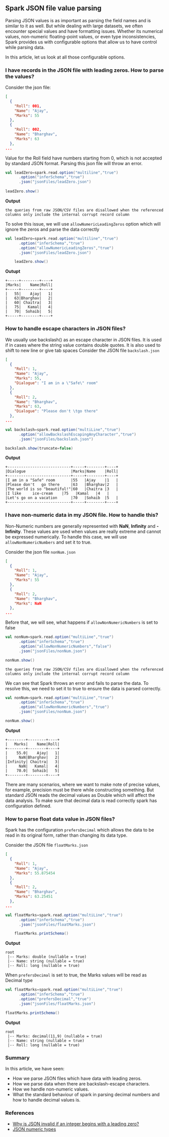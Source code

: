## Spark JSON file value parsing

Parsing JSON values is as important as parsing the field names and is similar to it as well. But while dealing with large datasets, we often encounter special values and have formatting issues. 
Whether its numerical values, non-numeric floating-point values, or even type inconsistencies, Spark provides us with configurable options that allow us to have control while parsing data.

In this article, let us look at all those configurable options.

### I have records in the JSON file with leading zeros. How to parse the values?
Consider the json file:
```json
[
  {
    "Roll": 001,
    "Name": "Ajay",
    "Marks": 55
  },
  {
    "Roll": 002,
    "Name": "Bharghav",
    "Marks": 63
  },
...
```
Value for the Roll field have numbers starting from 0, which is not accepted by standard JSON format. Parsing this json file will throw an error.
```scala
val leadZero=spark.read.option("multiline","true")
      .option("inferSchema","true")
      .json("jsonFiles/leadZero.json")
    
leadZero.show()
```
**Output**
```text
the queries from raw JSON/CSV files are disallowed when the referenced columns only include the internal corrupt record column
```

To solve this issue, we will use `allowNumericLeadingZeros` option which will ignore the zeros and parse the data correctly
```scala
val leadZero=spark.read.option("multiline","true")
      .option("inferSchema","true")
      .option("allowNumericLeadingZeros","true")
      .json("jsonFiles/leadZero.json")

    leadZero.show()
```
**Outupt**
```text
+-----+--------+----+
|Marks|    Name|Roll|
+-----+--------+----+
|   55|    Ajay|   1|
|   63|Bharghav|   2|
|   60| Chaitra|   3|
|   75|   Kamal|   4|
|   70|  Sohaib|   5|
+-----+--------+----+
```

### How to handle escape characters in JSON files?
We usually use backslash(\) as an escape character in JSON files. It is used if in cases where the string value contains double quotes.
It is also used to shift to new line or give tab spaces
Consider the JSON file `backslash.json`
```json
[
  {
    "Roll": 1,
    "Name": "Ajay",
    "Marks": 55,
    "Dialogue": "I am in a \"Safe\" room"
  },
  {
    "Roll": 2,
    "Name": "Bharghav",
    "Marks": 63,
    "Dialogue": "Please don't \tgo there"
  },
...
```
```scala
val backslash=spark.read.option("multiLine","true")
      .option("allowBackslashEscapingAnyCharacter","true")
      .json("jsonFiles/backslash.json")

backslash.show(truncate=false)
```
**Output**
```text
+----------------------------+-----+--------+----+
|Dialogue                    |Marks|Name    |Roll|
+----------------------------+-----+--------+----+
|I am in a "Safe" room       |55   |Ajay    |1   |
|Please don't 	go there     |63   |Bharghav|2   |
|The world is so "beautiful!"|60   |Chaitra |3   |
|I like 	ice-cream    |75   |Kamal   |4   |
|Let's go on a vacation      |70   |Sohaib  |5   |
+----------------------------+-----+--------+----+
```
### I have non-numeric data in my JSON file. How to handle this?
Non-Numeric numbers are generally represented with **NaN**, **Infinity** and **-Infinity**. These values are used when values are really extreme and cannot be expressed numerically.
To handle this case, we will use `allowNonNumericNumbers` and set it to true.

Consider the json file `nonNum.json`

```json
[
  {
    "Roll": 1,
    "Name": "Ajay",
    "Marks": 55
  },
  {
    "Roll": 2,
    "Name": "Bharghav",
    "Marks": NaN
  },
...
```

Before that, we will see, what happens if `allowNonNumericNumbers` is set to false
```scala
val nonNum=spark.read.option("multiLine","true")
      .option("inferSchema","true")
      .option("allowNonNumericNumbers","false")
      .json("jsonFiles/nonNum.json")

nonNum.show()
```
```text
the queries from raw JSON/CSV files are disallowed when the referenced columns only include the internal corrupt record column
```
We can see that Spark throws an error and fails to parse the data. To resolve this, we need to set it to true to ensure the data is parsed correctly.

```scala
val nonNum=spark.read.option("multiLine","true")
      .option("inferSchema","true")
      .option("allowNonNumericNumbers","true")
      .json("jsonFiles/nonNum.json")

nonNum.show()
```
**Output**
```text
+--------+--------+----+
|   Marks|    Name|Roll|
+--------+--------+----+
|    55.0|    Ajay|   1|
|     NaN|Bharghav|   2|
|Infinity| Chaitra|   3|
|     NaN|   Kamal|   4|
|    70.0|  Sohaib|   5|
+--------+--------+----+
```

There are many scenarios, where we want to make note of precise values, for example, precision must be there while constructing something.
But standard JSON reads the decimal values as Double which will affect the data analysis. To make sure that decimal data is read correctly spark has configuration defined.

### How to parse float data value in JSON files?
Spark has the configuration `prefersDecimal` which allows the data to be read in its original form, rather than changing its data type.

Consider the JSON file `floatMarks.json`
```json
[
  {
    "Roll": 1,
    "Name": "Ajay",
    "Marks": 55.875454
  },
  {
    "Roll": 2,
    "Name": "Bharghav",
    "Marks": 63.25451
  },
...
```
```scala
val floatMarks=spark.read.option("multiLine","true")
      .option("inferSchema","true")
      .json("jsonFiles/floatMarks.json")

    floatMarks.printSchema()
```
**Output**
```text
root
 |-- Marks: double (nullable = true)
 |-- Name: string (nullable = true)
 |-- Roll: long (nullable = true)
```

When `prefersDecimal` is set to true, the Marks values will be read as Decimal type
```scala
val floatMarks=spark.read.option("multiLine","true")
      .option("inferSchema","true")
      .option("prefersDecimal","true")
      .json("jsonFiles/floatMarks.json")

floatMarks.printSchema()
```
**Output**
```text
root
 |-- Marks: decimal(11,9) (nullable = true)
 |-- Name: string (nullable = true)
 |-- Roll: long (nullable = true)
```

### Summary
In this article, we have seen:
- How we parse JSON files which have data with leading zeros.
- How we parse data when there are backslash-escape characters.
- How we handle non-numeric values.
- What the standard behaviour of spark in parsing decimal numbers and how to handle decimal values is.

### References
- [Why is JSON invalid if an integer begins with a leading zero?](http://stackoverflow.com/questions/27361565/why-is-json-invalid-if-an-integer-begins-with-a-leading-zero#:~:text=JSON%20syntax%20doesn't%20allow,put%20your%20numbers%20in%20quotes.)
- [JSON numeric types](https://json-schema.org/understanding-json-schema/reference/numeric)

